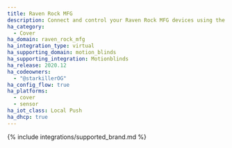```yaml
---
title: Raven Rock MFG
description: Connect and control your Raven Rock MFG devices using the Motionblinds integration
ha_category:
  - Cover
ha_domain: raven_rock_mfg
ha_integration_type: virtual
ha_supporting_domain: motion_blinds
ha_supporting_integration: Motionblinds
ha_release: 2020.12
ha_codeowners:
  - "@starkillerOG"
ha_config_flow: true
ha_platforms:
  - cover
  - sensor
ha_iot_class: Local Push
ha_dhcp: true
---
```


{% include integrations/supported_brand.md %}
